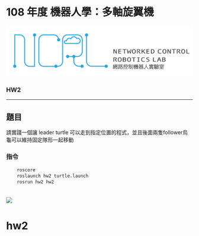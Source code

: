 # 108 年度 機器人學：多軸旋翼機 
![image](https://github.com/2020-Robotics-Aerial-Robots/Homework/blob/main/hw2/photo/LOGO%20%E4%B8%AD%E8%8B%B1%E6%96%87%E6%A9%AB.png)
### HW2

---
## 題目
請實踐一個讓 leader turtle 可以走到指定位置的程式，並且後面兩隻follower烏龜可以維持固定隊形一起移動


### 指令
```
	roscore
	roslaunch hw2 turtle.launch
	rosrun hw2 hw2 
```
![](https://i.imgur.com/0QK4ZJD.png)
---
# hw2
